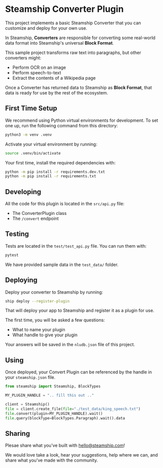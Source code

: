 # Steamship Converter Plugin

This project implements a basic Steamship Converter that you can customize and deploy for your own use.

In Steamship, **Converters** are responsible for converting some real-world data format into Steamship's universal **Block Format**.

This sample project transforms raw text into paragraphs, but other converters might:

* Perform OCR on an image
* Perform speech-to-text
* Extract the contents of a Wikipedia page

Once a Converter has returned data to Steamship as **Block Format**, that data is ready for use by the rest of the ecosystem.

## First Time Setup

We recommend using Python virtual environments for development.
To set one up, run the following command from this directory:

```bash
python3 -m venv .venv
```

Activate your virtual environment by running:

```bash
source .venv/bin/activate
```

Your first time, install the required dependencies with:

```bash
python -m pip install -r requirements.dev.txt
python -m pip install -r requirements.txt
```

## Developing

All the code for this plugin is located in the `src/api.py` file:

* The ConverterPlugin class
* The `/convert` endpoint

## Testing

Tests are located in the `test/test_api.py` file. You can run them with:

```bash
pytest
```

We have provided sample data in the `test_data/` folder.

## Deploying

Deploy your converter to Steamship by running:

```bash
ship deploy --register-plugin
```

That will deploy your app to Steamship and register it as a plugin for use.

The first time, you will be asked a few questions:
* What to name your plugin
* What handle to give your plugin

Your answers will be saved in the `nludb.json` file of this project.

## Using

Once deployed, your Convert Plugin can be referenced by the handle in your `steamship.json` file.

```python
from steamship import Steamship, BlockTypes

MY_PLUGIN_HANDLE = ".. fill this out .."

client = Steamship()
file = client.create_file(file="./test_data/king_speech.txt")
file.convert(plugin=MY_PLUGIN_HANDLE).wait()
file.query(blockType=BlockTypes.Paragraph).wait().data
```

## Sharing

Plesae share what you've built with hello@steamship.com! 

We would love take a look, hear your suggestions, help where we can, and share what you've made with the community.